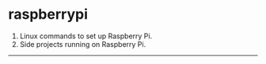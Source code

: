 # raspberrypi

1. Linux commands to set up Raspberry Pi.
2. Side projects running on Raspberry Pi.

----- 